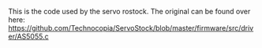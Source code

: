 This is the code used by the servo rostock. The original can be found over here: https://github.com/Technocopia/ServoStock/blob/master/firmware/src/driver/AS5055.c
